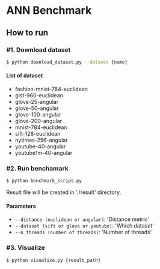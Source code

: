 # ANN Benchmark 

## How to run

### #1. Download dataset
```bash
$ python download_dataset.py --dataset {name}
```

#### List of dataset
* fashion-mnist-784-euclidean
* gist-960-euclidean
* glove-25-angular
* glove-50-angular
* glove-100-angular
* glove-200-angular
* mnist-784-euclidean
* sift-128-euclidean
* nytimes-256-angular
* youtube-40-angular
* youtube1m-40-angular

### #2. Run benchamark
```bash
$ python benchmark_script.py
```

Result file will be created in './result' directory.

#### Parameters
* `--distance (euclidean or angular)`: 'Distance metric'
* `--dataset (sift or glove or youtube)`: 'Which dataset'
* `--n_threads (number of threads)`: 'Number of threads'

### #3. Visualize
```bash
$ python visualize.py {result_path}
```
